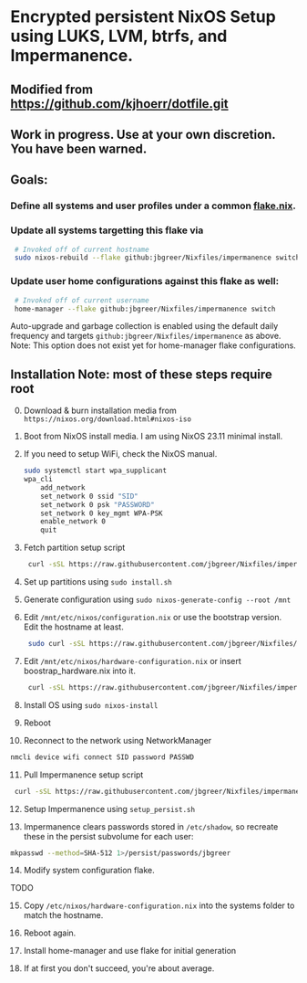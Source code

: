 # Encrypted persistent NixOS Setup using LUKS, LVM, btrfs, and Impermanence.

## Modified from https://github.com/kjhoerr/dotfile.git
## Work in progress.  Use at your own discretion.  You have been warned.

## Goals:
### Define all systems and user profiles under a common [flake.nix](./flake.nix). 
### Update all systems targetting this flake via

   ```bash
    # Invoked off of current hostname
    sudo nixos-rebuild --flake github:jbgreer/Nixfiles/impermanence switch
   ```

### Update user home configurations against this flake as well:

   ```bash
    # Invoked off of current username
    home-manager --flake github:jbgreer/Nixfiles/impermanence switch
   ```

Auto-upgrade and garbage collection is enabled using the default daily frequency and targets `github:jbgreer/Nixfiles/impermanence` as above. 
Note: This option does not exist yet for home-manager flake configurations.

## Installation Note: most of these steps require root

0. Download & burn installation media from ```https://nixos.org/download.html#nixos-iso```

1. Boot from NixOS install media.  I am using NixOS 23.11 minimal install.

2. If you need to setup WiFi, check the NixOS manual.  

   ```bash
   sudo systemctl start wpa_supplicant
   wpa_cli
       add_network
       set_network 0 ssid "SID"
       set_network 0 psk "PASSWORD"
       set_network 0 key_mgmt WPA-PSK
       enable_network 0 
       quit
   ```

3. Fetch partition setup script

   ```bash
    curl -sSL https://raw.githubusercontent.com/jbgreer/Nixfiles/impermanence/install.sh -o install.sh
   ```

4. Set up partitions using ```sudo install.sh```
   
5. Generate configuration using ```sudo nixos-generate-config --root /mnt```

6. Edit ```/mnt/etc/nixos/configuration.nix``` or use the bootstrap version.  Edit the hostname at least.

   ```bash
    sudo curl -sSL https://raw.githubusercontent.com/jbgreer/Nixfiles/impermanence/.config/nixos/systems/configuration_bootstrap.nix -o /mnt/etc/nixos/configuration.nix
   ```

7. Edit ```/mnt/etc/nixos/hardware-configuration.nix``` or insert boostrap_hardware.nix into it.

   ```bash
    curl -sSL https://raw.githubusercontent.com/jbgreer/Nixfiles/impermanence/.config/nixos/systems/hardware_bootstrap.nix -o hardware_bootstrap.nix
   ```

8. Install OS using ````sudo nixos-install````

9. Reboot

10.  Reconnect to the network using NetworkManager

   ```bash
   nmcli device wifi connect SID password PASSWD
   ```

11. Pull Impermanence setup script 

   ```bash
    curl -sSL https://raw.githubusercontent.com/jbgreer/Nixfiles/impermanence/setup_persist.sh > setup_persist.sh
   ```

12. Setup Impermanence using ````setup_persist.sh````

13. Impermanence clears passwords stored in `/etc/shadow`, so recreate these in the persist subvolume for each user:

   ```bash
   mkpasswd --method=SHA-512 1>/persist/passwords/jbgreer
   ```

14. Modify system configuration flake. 

TODO

15. Copy `/etc/nixos/hardware-configuration.nix` into the systems folder to match the hostname.

16. Reboot again.

17. Install home-manager and use flake for initial generation

22. If at first you don't succeed, you're about average.

